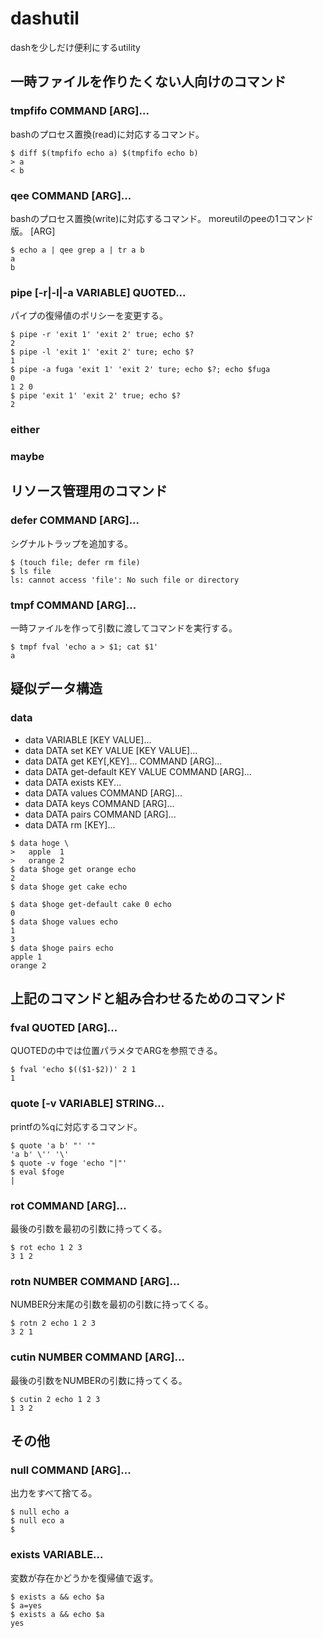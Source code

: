 # dashutil

dashを少しだけ便利にするutility

## 一時ファイルを作りたくない人向けのコマンド

### tmpfifo COMMAND \[ARG\]...

bashのプロセス置換(read)に対応するコマンド。

```
$ diff $(tmpfifo echo a) $(tmpfifo echo b)
> a
< b
```
### qee COMMAND \[ARG\]...

bashのプロセス置換(write)に対応するコマンド。
moreutilのpeeの1コマンド版。
 \[ARG\]
```
$ echo a | qee grep a | tr a b
a
b
```

### pipe \[-r|-l|-a VARIABLE\] QUOTED...

パイプの復帰値のポリシーを変更する。

```
$ pipe -r 'exit 1' 'exit 2' true; echo $?
2
$ pipe -l 'exit 1' 'exit 2' ture; echo $?
1
$ pipe -a fuga 'exit 1' 'exit 2' ture; echo $?; echo $fuga
0
1 2 0
$ pipe 'exit 1' 'exit 2' true; echo $?
2
```
### either

### maybe

## リソース管理用のコマンド

### defer COMMAND \[ARG\]...

シグナルトラップを追加する。

```
$ (touch file; defer rm file)
$ ls file
ls: cannot access 'file': No such file or directory
```

### tmpf COMMAND \[ARG\]...

一時ファイルを作って引数に渡してコマンドを実行する。

```
$ tmpf fval 'echo a > $1; cat $1'
a
```

## 疑似データ構造

### data

- data VARIABLE \[KEY VALUE\]...
- data DATA set KEY VALUE \[KEY VALUE\]...
- data DATA get KEY\[,KEY\]... COMMAND \[ARG\]...
- data DATA get-default KEY VALUE COMMAND \[ARG\]...
- data DATA exists KEY...
- data DATA values COMMAND \[ARG\]...
- data DATA keys COMMAND \[ARG\]...
- data DATA pairs COMMAND \[ARG\]...
- data DATA rm [KEY]...

```
$ data hoge \
>   apple  1
>   orange 2
$ data $hoge get orange echo
2
$ data $hoge get cake echo

$ data $hoge get-default cake 0 echo
0
$ data $hoge values echo
1
3
$ data $hoge pairs echo
apple 1
orange 2
```

## 上記のコマンドと組み合わせるためのコマンド

### fval QUOTED \[ARG\]...

QUOTEDの中では位置パラメタでARGを参照できる。

```
$ fval 'echo $(($1-$2))' 2 1
1
```

### quote \[-v VARIABLE\] STRING...

printfの%qに対応するコマンド。

```
$ quote 'a b' "' '"
'a b' \'' '\'
$ quote -v foge 'echo "|"'
$ eval $foge
|
```

### rot COMMAND \[ARG\]...

最後の引数を最初の引数に持ってくる。

```
$ rot echo 1 2 3
3 1 2
```

### rotn NUMBER COMMAND \[ARG\]...

NUMBER分末尾の引数を最初の引数に持ってくる。

```
$ rotn 2 echo 1 2 3
3 2 1
```

### cutin NUMBER COMMAND \[ARG\]...

最後の引数をNUMBERの引数に持ってくる。

```
$ cutin 2 echo 1 2 3
1 3 2
```

## その他

### null COMMAND \[ARG\]...

出力をすべて捨てる。

```
$ null echo a
$ null eco a
$
```

### exists VARIABLE...

変数が存在かどうかを復帰値で返す。

```
$ exists a && echo $a
$ a=yes
$ exists a && echo $a
yes
```


